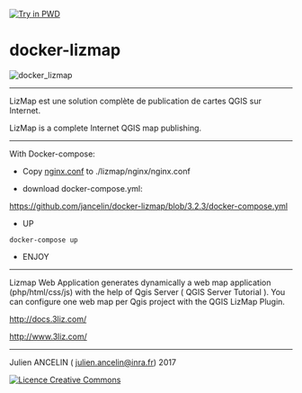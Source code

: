 [![Try in PWD](https://cdn.rawgit.com/play-with-docker/stacks/cff22438/assets/images/button.png)](http://play-with-docker.com?stack=https://raw.githubusercontent.com/jancelin/docker-lizmap/3.2.3/docker-compose.yml)

docker-lizmap 
=============

![docker_lizmap](https://cloud.githubusercontent.com/assets/6421175/25778701/68e9a536-3306-11e7-9196-84247b04eb92.png)
__________________________________________________________________

LizMap est une solution complète de publication de cartes QGIS sur Internet.

LizMap is a complete Internet QGIS map publishing.

____________________________________________________________________

With Docker-compose:

* Copy [nginx.conf](https://raw.githubusercontent.com/jancelin/docker-lizmap/3.2.3/nginx.conf) to ./lizmap/nginx/nginx.conf

* download docker-compose.yml:

https://github.com/jancelin/docker-lizmap/blob/3.2.3/docker-compose.yml

* UP

```
docker-compose up
```

* ENJOY

-------------------------------

Lizmap Web Application generates dynamically a web map application (php/html/css/js) with the help of Qgis Server ( QGIS Server Tutorial ). You can configure one web map per Qgis project with the QGIS LizMap Plugin.

http://docs.3liz.com/

http://www.3liz.com/

____________________________________________________________________________________

Julien ANCELIN ( julien.ancelin@inra.fr) 2017

<a rel="license" href="http://creativecommons.org/licenses/by-sa/4.0/">
<img alt="Licence Creative Commons" style="border-width:0" src="https://i.creativecommons.org/l/by-sa/4.0/88x31.png" />
</a>
